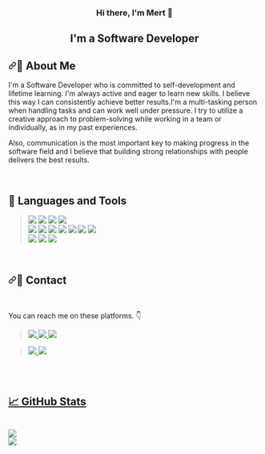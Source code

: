 <h3 align="center">
Hi there, I'm Mert 👋
</h3>

<h2 align="center">
I'm a Software Developer
</h2> 

<h2 dir="auto"><a id="user-content-necktie-about-me" class="anchor" aria-hidden="true" href="#necktie-about-me"><svg class="octicon octicon-link" viewBox="0 0 16 16" version="1.1" width="16" height="16" aria-hidden="true"><path fill-rule="evenodd" d="M7.775 3.275a.75.75 0 001.06 1.06l1.25-1.25a2 2 0 112.83 2.83l-2.5 2.5a2 2 0 01-2.83 0 .75.75 0 00-1.06 1.06 3.5 3.5 0 004.95 0l2.5-2.5a3.5 3.5 0 00-4.95-4.95l-1.25 1.25zm-4.69 9.64a2 2 0 010-2.83l2.5-2.5a2 2 0 012.83 0 .75.75 0 001.06-1.06 3.5 3.5 0 00-4.95 0l-2.5 2.5a3.5 3.5 0 004.95 4.95l1.25-1.25a.75.75 0 00-1.06-1.06l-1.25 1.25a2 2 0 01-2.83 0z"></path></svg></a><g-emoji class="g-emoji" alias="necktie" fallback-src="https://github.githubassets.com/images/icons/emoji/unicode/1f454.png">👔</g-emoji> About Me</h2>

I'm a Software Developer who is committed to self-development and lifetime learning. I'm always active and eager to learn new skills. I believe this way I can consistently achieve better results.I'm a multi-tasking person when handling tasks and can work well under pressure. I try to utilize a creative approach to problem-solving while working in a team or individually, as in my past experiences.

Also, communication is the most important key to making progress in the software field and I believe that building strong relationships with people delivers the best results.

<br>


## 💼 Languages and Tools

<blockquote>
<img src="https://img.shields.io/badge/GitHub-100000?style=for-the-badge&logo=github&logoColor=white">
<img src="https://img.shields.io/badge/Eclipse-2C2255?style=for-the-badge&logo=eclipse&logoColor=white">
<img src="https://img.shields.io/badge/IntelliJ_IDEA-000000.svg?style=for-the-badge&logo=intellij-idea&logoColor=white">
<img src="https://img.shields.io/badge/VSCode-0078D4?style=for-the-badge&logo=visual%20studio%20code&logoColor=white)">
  <br/>
<img src="https://img.shields.io/badge/Java-ED8B00?style=for-the-badge&logo=java&logoColor=white">
<img src=https://img.shields.io/badge/Hibernate-59666C?style=for-the-badge&logo=Hibernate&logoColor=white>
<img src=https://img.shields.io/badge/PostgreSQL-316192?style=for-the-badge&logo=postgresql&logoColor=white>
<img src=https://img.shields.io/badge/MongoDB-4EA94B?style=for-the-badge&logo=mongodb&logoColor=white>
<img src="https://img.shields.io/badge/Spring_Boot-F2F4F9?style=for-the-badge&logo=spring-boot">
<img src=https://img.shields.io/badge/rabbitmq-%23FF6600.svg?&style=for-the-badge&logo=rabbitmq&logoColor=white>
<img src=https://img.shields.io/badge/Docker-2CA5E0?style=for-the-badge&logo=docker&logoColor=white>

  <br/>
<img src=https://img.shields.io/badge/HTML5-E34F26?style=for-the-badge&logo=html5&logoColor=white>
  <img src=https://img.shields.io/badge/CSS3-1572B6?style=for-the-badge&logo=css3&logoColor=white>
 <img src=https://img.shields.io/badge/JavaScript-323330?style=for-the-badge&logo=javascript&logoColor=F7DF1E>
</blockquote>


<br>

<h2 dir="auto"><a id="user-content-email-contact" class="anchor" aria-hidden="true" href="#email-contact"><svg class="octicon octicon-link" viewBox="0 0 16 16" version="1.1" width="16" height="16" aria-hidden="true"><path fill-rule="evenodd" d="M7.775 3.275a.75.75 0 001.06 1.06l1.25-1.25a2 2 0 112.83 2.83l-2.5 2.5a2 2 0 01-2.83 0 .75.75 0 00-1.06 1.06 3.5 3.5 0 004.95 0l2.5-2.5a3.5 3.5 0 00-4.95-4.95l-1.25 1.25zm-4.69 9.64a2 2 0 010-2.83l2.5-2.5a2 2 0 012.83 0 .75.75 0 001.06-1.06 3.5 3.5 0 00-4.95 0l-2.5 2.5a3.5 3.5 0 004.95 4.95l1.25-1.25a.75.75 0 00-1.06-1.06l-1.25 1.25a2 2 0 01-2.83 0z"></path></svg></a><g-emoji class="g-emoji" alias="email" fallback-src="https://github.githubassets.com/images/icons/emoji/unicode/1f4e7.png">📧</g-emoji> Contact</h2> <br>

You can reach me on these platforms. <g-emoji class="g-emoji" alias="point_down" fallback-src="https://github.githubassets.com/images/icons/emoji/unicode/1f447.png">👇</g-emoji> <br>
<blockquote>
<p dir="auto"><a href="https://www.linkedin.com/in/bmertcomertoglu" rel="nofollow"><img src="https://img.shields.io/badge/LinkedIn-0077B5?style=for-the-badge&logo=linkedin&logoColor=white"> <a href="mailto:mertycom@gmail.com" title="Send me an email!"><img src="https://img.shields.io/badge/Gmail-D14836?style=for-the-badge&logo=gmail&logoColor=white"> <a href="https://app.patika.dev/mertycom" rel="nofollow"><img src="https://img.shields.io/badge/Patika.dev-FABE55?style=for-the-badge&logo=&logoColor=white"> </p>
</blockquote>
<blockquote>
<a href="https://www.codewars.com/users/mertycom" rel="nofollow"><img src="https://img.shields.io/badge/Codewars-B1361E?style=for-the-badge&logo=Codewars&logoColor=white"> <a href="https://www.hackerrank.com/mertycom" rel="nofollow"><img src="https://img.shields.io/badge/-Hackerrank-2EC866?style=for-the-badge&logo=HackerRank&logoColor=white"></p>
</blockquote>

<br>
<br>


## 📈 GitHub Stats 



<br>
<img src=https://github-readme-stats.vercel.app/api?username=mertycom&show_icons=true&theme=dark>
<br>
<img src="https://github-readme-stats.vercel.app/api/top-langs/?username=mertycom&amp;layout=compact&amp;theme=dark">
    














<!---
mertycom/mertycom is a ✨ special ✨ repository because its `README.md` (this file) appears on your GitHub profile.
You can click the Preview link to take a look at your changes.
--->
